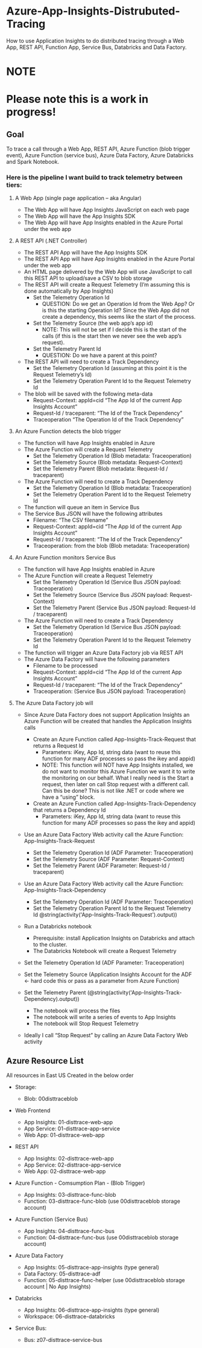 # Azure-App-Insights-Distrubuted-Tracing
How to use Application Insights to do distributed tracing through a Web App, REST API, Function App, Service Bus, Databricks and Data Factory.

# NOTE
# Please note this is a work in progress!

## Goal
To trace a call through a Web App, REST API, Azure Function (blob trigger event), Azure Function (service bus), Azure Data Factory, Azure Databricks and Spark Notebook.

### Here is the pipeline I want build to track telemetry between tiers:
1.  A Web App (single page application – aka Angular)
    - The Web App will have App Insights JavaScript on each web page
    - The Web App will have the App Insights SDK
    - The Web App will have App Insights enabled in the Azure Portal under the web app

2. A REST API (.NET Controller)
    - The REST API App will have the App Insights SDK
    - The REST API App will have App Insights enabled in the Azure Portal under the web app
    - An HTML page delivered by the Web App will use JavaScript to call this REST API to upload/save a CSV to blob storage
    - The REST API will create a Request Telemetry (I’m assuming this is done automatically by App Insights)
        - Set the Telemetry Operation Id
            - QUESTION: Do we get an Operation Id from the Web App?  Or is this the starting Operation Id?  Since the Web App did not create a dependency, this seems like the start of the process.
        - Set the Telemetry Source (the web app’s app id)
            - NOTE: This will not be set if I decide this is the start of the calls (if this is the start then we never see the web app’s request).
        - Set the Telemetry Parent Id
            - QUESTION: Do we have a parent at this point?
    - The REST API will need to create a Track Dependency
        - Set the Telemetry Operation Id (assuming at this point it is the Request Telemetry’s Id)
        -  Set the Telemetry Operation Parent Id to the Request Telemetry Id
    - The blob will be saved with the following meta-data
        - Request-Context: appId=cid “The App Id of the current App Insights Account”
        -  Request-Id / traceparent:  “The Id of the Track Dependency”
        - Traceoperation “The Operation Id of the Track Dependency”

3. An Azure Function detects the blob trigger
    - The function will have App Insights enabled in Azure
    - The Azure Function will create a Request Telemetry
        - Set the Telemetry Operation Id (Blob metadata: Traceoperation)
        - Set the Telemetry Source (Blob metadata: Request-Context)
        - Set the Telemetry Parent (Blob metadata: Request-Id / traceparent)
    - The Azure Function will need to create a Track Dependency
        - Set the Telemetry Operation Id (Blob metadata: Traceoperation)
        - Set the Telemetry Operation Parent Id to the Request Telemetry Id
    - The function will queue an item in Service Bus
    - The Service Bus JSON will have the following attributes
        - Filename: “The CSV filename”
        - Request-Context: appId=cid “The App Id of the current App Insights Account”
        - Request-Id / traceparent:  “The Id of the Track Dependency”
        - Traceoperation: from the blob (Blob metadata: Traceoperation)

4. An Azure Function monitors Service Bus
    - The function will have App Insights enabled in Azure
    - The Azure Function will create a Request Telemetry
        - Set the Telemetry Operation Id (Service Bus JSON payload: Traceoperation)
        - Set the Telemetry Source (Service Bus JSON payload: Request-Context)
        - Set the Telemetry Parent (Service Bus JSON payload: Request-Id / traceparent)
    - The Azure Function will need to create a Track Dependency
        - Set the Telemetry Operation Id (Service Bus JSON payload: Traceoperation)
        - Set the Telemetry Operation Parent Id to the Request Telemetry Id
    - The function will trigger an Azure Data Factory job via REST API
    - The Azure Data Factory will have the following parameters
        - Filename to be processed
        - Request-Context: appId=cid “The App Id of the current App Insights Account”
        - Request-Id / traceparent:  “The Id of the Track Dependency”
        - Traceoperation: (Service Bus JSON payload: Traceoperation)

5. The Azure Data Factory job will
    - Since Azure Data Factory does not support Application Insights an Azure Function will be created that handles the Application Insights calls
        - Create an Azure Function called App-Insights-Track-Request that returns a Request Id 
            - Parameters: iKey, App Id, string data (want to reuse this function for many ADF processes so pass the ikey and appid)
            - NOTE: This function will NOT have App Insights installed, we do not want to monitor this Azure Function we want it to write the monitoring on our behalf. What I really need is the Start a request, then later on call Stop request with a different call.  Can this be done?  This is not like .NET or code where we have a “using” block.
        - Create an Azure Function called App-Insights-Track-Dependency that returns a Dependency Id
            - Parameters: iKey, App Id, string data (want to reuse this function for many ADF processes so pass the ikey and appid)
 
    - Use an Azure Data Factory Web activity call the Azure Function: App-Insights-Track-Request
        - Set the Telemetry Operation Id (ADF Parameter: Traceoperation)
        - Set the Telemetry Source (ADF Parameter: Request-Context)
        - Set the Telemetry Parent (ADF Parameter: Request-Id / traceparent)

    - Use an Azure Data Factory Web activity call the Azure Function: App-Insights-Track-Dependency
        - Set the Telemetry Operation Id (ADF Parameter: Traceoperation)
        - Set the Telemetry Operation Parent Id to the Request Telemetry Id @string(activity('App-Insights-Track-Request').output))

    - Run a Databricks notebook
        - Prerequisite: install Application Insights on Databricks and attach to the cluster.
        - The Databricks Notebook will create a Request Telemetry
    - Set the Telemetry Operation Id (ADF Parameter: Traceoperation)
    - Set the Telemetry Source (Application Insights Account for the ADF <- hard code this or pass as a parameter from Azure Function)
    - Set the Telemetry Parent (@string(activity('App-Insights-Track-Dependency).output))
        - The notebook will process the files
        - The notebook will write a series of events to App Insights
        - The notebook will Stop Request Telemetry

    - Ideally I call “Stop Request” by calling an Azure Data Factory Web activity



## Azure Resource List
All resources in East US
Created in the below order

- Storage:        
   - Blob:           00disttraceblob

- Web Frontend
   - App Insights:   01-disttrace-web-app
   - App Service:    01-disttrace-app-service
   - Web App:        01-disttrace-web-app

- REST API
   - App Insights:   02-disttrace-web-app
   - App Service:    02-disttrace-app-service
   - Web App:        02-disttrace-web-app

- Azure Function - Comsumption Plan - (Blob Trigger)
   - App Insights:   03-disttrace-func-blob
   - Function:       03-disttrace-func-blob      (use 00disttraceblob storage account)    

- Azure Function (Service Bus)
   - App Insights:   04-disttrace-func-bus
   - Function:       04-disttrace-func-bus       (use 00disttraceblob storage account)    

- Azure Data Factory
   - App Insights:   05-disttrace-app-insights   (type general)
   - Data Factory:   05-disttrace-adf
   - Function:       05-disttrace-func-helper    (use 00disttraceblob storage account | No App Insights)    

- Databricks
   - App Insights:   06-disttrace-app-insights   (type general)
   - Workspace:      06-disttrace-databricks

- Service Bus:
   - Bus:            z07-disttrace-service-bus

